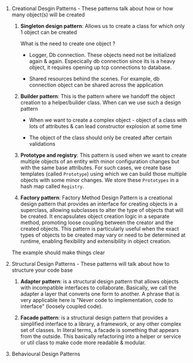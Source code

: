 1. Creational Desgin Patterns - These patterns talk about how or how many object(s) will be created

    1. **Singleton design pattern**: Allows us to create a class for which only 1 object can be created

        What is the need to create one object ?

        - Logger, Db connection. These objects need not be initialized again & again. Especically db connection since its is a heavy object, it requires opening up tcp connections to database. 

        - Shared resources behind the scenes. For example, db connection object can be shared across the application

    2. **Builder pattern**: This is the pattern where we handoff the object creation to a helper/builder class. When can we use such a design pattern
        - When we want to create a complex object - object of a class with lots of attributes & can lead constructor explosion at some time

        - The object of the class should only be created after certain validations

    3. **Prototype and registry**: This pattern is used when we want to create multiple objects of an entity with minor configuration changes but with the same base attributes. For such cases, we create base templates (called `Prototype`) using which we can build those multiple objects with some minor changes. We store these `Prototypes` in a hash map called `Registry`.

    4. **Factory pattern**: Factory Method Design Pattern is a creational design pattern that provides an interface for creating objects in a superclass, allowing subclasses to alter the type of objects that will be created. It encapsulates object creation logic in a separate method, promoting loose coupling between the creator and the created objects. This pattern is particularly useful when the exact types of objects to be created may vary or need to be determined at runtime, enabling flexibility and extensibility in object creation.

    The example should make things clear

2. Structural Design Patterns - These patterns will talk about how to structure your code base

    1. **Adapter pattern**: is a structural design pattern that allows objects with incompatible interfaces to collaborate. Basically, we call the adapter a layer that converts one form to another. A phrase that is very applicable here is "Never code to implementation, code to interface" (loosely coupled code).

    2. **Facade pattern**: is a structural design pattern that provides a simplified interface to a library, a framework, or any other complex set of classes. In literal terms, a facade is something that appears from the outside. This basically refactoring into a helper or service or util class to make code more readable & modular.



3. Behavioural Design Patterns